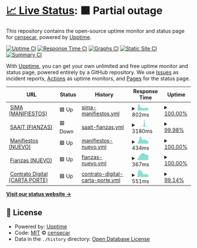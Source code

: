 # [📈 Live Status](https://censecar.github.io/censecar): <!--live status--> **🟧 Partial outage**

This repository contains the open-source uptime monitor and status page for [censecar](https://censecar.github.io/censecar), powered by [Upptime](https://github.com/upptime/upptime).

[![Uptime CI](https://github.com/censecar/censecar/workflows/Uptime%20CI/badge.svg)](https://github.com/censecar/censecar/actions?query=workflow%3A%22Uptime+CI%22)
[![Response Time CI](https://github.com/censecar/censecar/workflows/Response%20Time%20CI/badge.svg)](https://github.com/censecar/censecar/actions?query=workflow%3A%22Response+Time+CI%22)
[![Graphs CI](https://github.com/censecar/censecar/workflows/Graphs%20CI/badge.svg)](https://github.com/censecar/censecar/actions?query=workflow%3A%22Graphs+CI%22)
[![Static Site CI](https://github.com/censecar/censecar/workflows/Static%20Site%20CI/badge.svg)](https://github.com/censecar/censecar/actions?query=workflow%3A%22Static+Site+CI%22)
[![Summary CI](https://github.com/censecar/censecar/workflows/Summary%20CI/badge.svg)](https://github.com/censecar/censecar/actions?query=workflow%3A%22Summary+CI%22)

With [Upptime](https://upptime.js.org), you can get your own unlimited and free uptime monitor and status page, powered entirely by a GitHub repository. We use [Issues](https://github.com/censecar/censecar/issues) as incident reports, [Actions](https://github.com/censecar/censecar/actions) as uptime monitors, and [Pages](https://censecar.github.io/censecar) for the status page.

<!--start: status pages-->
<!-- This summary is generated by Upptime (https://github.com/upptime/upptime) -->
<!-- Do not edit this manually, your changes will be overwritten -->
<!-- prettier-ignore -->
| URL | Status | History | Response Time | Uptime |
| --- | ------ | ------- | ------------- | ------ |
| <img alt="" src="https://www.censecar.com.mx/apiv2/assets/images/ico/favicon.ico" height="13"> [SIMA (MANIFIESTOS)](http://200.12.125.74) | 🟩 Up | [sima-manifiestos.yml](https://github.com/censecar/censecar/commits/HEAD/history/sima-manifiestos.yml) | <details><summary><img alt="Response time graph" src="./graphs/sima-manifiestos/response-time-week.png" height="20"> 802ms</summary><br><a href="https://censecar.github.io/censecar/history/sima-manifiestos"><img alt="Response time 891" src="https://img.shields.io/endpoint?url=https%3A%2F%2Fraw.githubusercontent.com%2Fcensecar%2Fcensecar%2FHEAD%2Fapi%2Fsima-manifiestos%2Fresponse-time.json"></a><br><a href="https://censecar.github.io/censecar/history/sima-manifiestos"><img alt="24-hour response time 369" src="https://img.shields.io/endpoint?url=https%3A%2F%2Fraw.githubusercontent.com%2Fcensecar%2Fcensecar%2FHEAD%2Fapi%2Fsima-manifiestos%2Fresponse-time-day.json"></a><br><a href="https://censecar.github.io/censecar/history/sima-manifiestos"><img alt="7-day response time 802" src="https://img.shields.io/endpoint?url=https%3A%2F%2Fraw.githubusercontent.com%2Fcensecar%2Fcensecar%2FHEAD%2Fapi%2Fsima-manifiestos%2Fresponse-time-week.json"></a><br><a href="https://censecar.github.io/censecar/history/sima-manifiestos"><img alt="30-day response time 889" src="https://img.shields.io/endpoint?url=https%3A%2F%2Fraw.githubusercontent.com%2Fcensecar%2Fcensecar%2FHEAD%2Fapi%2Fsima-manifiestos%2Fresponse-time-month.json"></a><br><a href="https://censecar.github.io/censecar/history/sima-manifiestos"><img alt="1-year response time 891" src="https://img.shields.io/endpoint?url=https%3A%2F%2Fraw.githubusercontent.com%2Fcensecar%2Fcensecar%2FHEAD%2Fapi%2Fsima-manifiestos%2Fresponse-time-year.json"></a></details> | <details><summary><a href="https://censecar.github.io/censecar/history/sima-manifiestos">100.00%</a></summary><a href="https://censecar.github.io/censecar/history/sima-manifiestos"><img alt="All-time uptime 100.00%" src="https://img.shields.io/endpoint?url=https%3A%2F%2Fraw.githubusercontent.com%2Fcensecar%2Fcensecar%2FHEAD%2Fapi%2Fsima-manifiestos%2Fuptime.json"></a><br><a href="https://censecar.github.io/censecar/history/sima-manifiestos"><img alt="24-hour uptime 100.00%" src="https://img.shields.io/endpoint?url=https%3A%2F%2Fraw.githubusercontent.com%2Fcensecar%2Fcensecar%2FHEAD%2Fapi%2Fsima-manifiestos%2Fuptime-day.json"></a><br><a href="https://censecar.github.io/censecar/history/sima-manifiestos"><img alt="7-day uptime 100.00%" src="https://img.shields.io/endpoint?url=https%3A%2F%2Fraw.githubusercontent.com%2Fcensecar%2Fcensecar%2FHEAD%2Fapi%2Fsima-manifiestos%2Fuptime-week.json"></a><br><a href="https://censecar.github.io/censecar/history/sima-manifiestos"><img alt="30-day uptime 100.00%" src="https://img.shields.io/endpoint?url=https%3A%2F%2Fraw.githubusercontent.com%2Fcensecar%2Fcensecar%2FHEAD%2Fapi%2Fsima-manifiestos%2Fuptime-month.json"></a><br><a href="https://censecar.github.io/censecar/history/sima-manifiestos"><img alt="1-year uptime 100.00%" src="https://img.shields.io/endpoint?url=https%3A%2F%2Fraw.githubusercontent.com%2Fcensecar%2Fcensecar%2FHEAD%2Fapi%2Fsima-manifiestos%2Fuptime-year.json"></a></details>
| <img alt="" src="https://www.censecar.com.mx/apiv2/assets/images/ico/favicon.ico" height="13"> [SAAIT (FIANZAS)](http://200.12.125.73/Login) | 🟥 Down | [saait-fianzas.yml](https://github.com/censecar/censecar/commits/HEAD/history/saait-fianzas.yml) | <details><summary><img alt="Response time graph" src="./graphs/saait-fianzas/response-time-week.png" height="20"> 3180ms</summary><br><a href="https://censecar.github.io/censecar/history/saait-fianzas"><img alt="Response time 994" src="https://img.shields.io/endpoint?url=https%3A%2F%2Fraw.githubusercontent.com%2Fcensecar%2Fcensecar%2FHEAD%2Fapi%2Fsaait-fianzas%2Fresponse-time.json"></a><br><a href="https://censecar.github.io/censecar/history/saait-fianzas"><img alt="24-hour response time 238" src="https://img.shields.io/endpoint?url=https%3A%2F%2Fraw.githubusercontent.com%2Fcensecar%2Fcensecar%2FHEAD%2Fapi%2Fsaait-fianzas%2Fresponse-time-day.json"></a><br><a href="https://censecar.github.io/censecar/history/saait-fianzas"><img alt="7-day response time 3180" src="https://img.shields.io/endpoint?url=https%3A%2F%2Fraw.githubusercontent.com%2Fcensecar%2Fcensecar%2FHEAD%2Fapi%2Fsaait-fianzas%2Fresponse-time-week.json"></a><br><a href="https://censecar.github.io/censecar/history/saait-fianzas"><img alt="30-day response time 1291" src="https://img.shields.io/endpoint?url=https%3A%2F%2Fraw.githubusercontent.com%2Fcensecar%2Fcensecar%2FHEAD%2Fapi%2Fsaait-fianzas%2Fresponse-time-month.json"></a><br><a href="https://censecar.github.io/censecar/history/saait-fianzas"><img alt="1-year response time 994" src="https://img.shields.io/endpoint?url=https%3A%2F%2Fraw.githubusercontent.com%2Fcensecar%2Fcensecar%2FHEAD%2Fapi%2Fsaait-fianzas%2Fresponse-time-year.json"></a></details> | <details><summary><a href="https://censecar.github.io/censecar/history/saait-fianzas">99.98%</a></summary><a href="https://censecar.github.io/censecar/history/saait-fianzas"><img alt="All-time uptime 100.00%" src="https://img.shields.io/endpoint?url=https%3A%2F%2Fraw.githubusercontent.com%2Fcensecar%2Fcensecar%2FHEAD%2Fapi%2Fsaait-fianzas%2Fuptime.json"></a><br><a href="https://censecar.github.io/censecar/history/saait-fianzas"><img alt="24-hour uptime 99.85%" src="https://img.shields.io/endpoint?url=https%3A%2F%2Fraw.githubusercontent.com%2Fcensecar%2Fcensecar%2FHEAD%2Fapi%2Fsaait-fianzas%2Fuptime-day.json"></a><br><a href="https://censecar.github.io/censecar/history/saait-fianzas"><img alt="7-day uptime 99.98%" src="https://img.shields.io/endpoint?url=https%3A%2F%2Fraw.githubusercontent.com%2Fcensecar%2Fcensecar%2FHEAD%2Fapi%2Fsaait-fianzas%2Fuptime-week.json"></a><br><a href="https://censecar.github.io/censecar/history/saait-fianzas"><img alt="30-day uptime 100.00%" src="https://img.shields.io/endpoint?url=https%3A%2F%2Fraw.githubusercontent.com%2Fcensecar%2Fcensecar%2FHEAD%2Fapi%2Fsaait-fianzas%2Fuptime-month.json"></a><br><a href="https://censecar.github.io/censecar/history/saait-fianzas"><img alt="1-year uptime 100.00%" src="https://img.shields.io/endpoint?url=https%3A%2F%2Fraw.githubusercontent.com%2Fcensecar%2Fcensecar%2FHEAD%2Fapi%2Fsaait-fianzas%2Fuptime-year.json"></a></details>
| <img alt="" src="https://www.censecar.com.mx/apiv2/assets/images/ico/favicon.ico" height="13"> [Manifiestos (NUEVO)](https://manifiestos.censecar.com.mx) | 🟩 Up | [manifiestos-nuevo.yml](https://github.com/censecar/censecar/commits/HEAD/history/manifiestos-nuevo.yml) | <details><summary><img alt="Response time graph" src="./graphs/manifiestos-nuevo/response-time-week.png" height="20"> 434ms</summary><br><a href="https://censecar.github.io/censecar/history/manifiestos-nuevo"><img alt="Response time 416" src="https://img.shields.io/endpoint?url=https%3A%2F%2Fraw.githubusercontent.com%2Fcensecar%2Fcensecar%2FHEAD%2Fapi%2Fmanifiestos-nuevo%2Fresponse-time.json"></a><br><a href="https://censecar.github.io/censecar/history/manifiestos-nuevo"><img alt="24-hour response time 289" src="https://img.shields.io/endpoint?url=https%3A%2F%2Fraw.githubusercontent.com%2Fcensecar%2Fcensecar%2FHEAD%2Fapi%2Fmanifiestos-nuevo%2Fresponse-time-day.json"></a><br><a href="https://censecar.github.io/censecar/history/manifiestos-nuevo"><img alt="7-day response time 434" src="https://img.shields.io/endpoint?url=https%3A%2F%2Fraw.githubusercontent.com%2Fcensecar%2Fcensecar%2FHEAD%2Fapi%2Fmanifiestos-nuevo%2Fresponse-time-week.json"></a><br><a href="https://censecar.github.io/censecar/history/manifiestos-nuevo"><img alt="30-day response time 436" src="https://img.shields.io/endpoint?url=https%3A%2F%2Fraw.githubusercontent.com%2Fcensecar%2Fcensecar%2FHEAD%2Fapi%2Fmanifiestos-nuevo%2Fresponse-time-month.json"></a><br><a href="https://censecar.github.io/censecar/history/manifiestos-nuevo"><img alt="1-year response time 416" src="https://img.shields.io/endpoint?url=https%3A%2F%2Fraw.githubusercontent.com%2Fcensecar%2Fcensecar%2FHEAD%2Fapi%2Fmanifiestos-nuevo%2Fresponse-time-year.json"></a></details> | <details><summary><a href="https://censecar.github.io/censecar/history/manifiestos-nuevo">100.00%</a></summary><a href="https://censecar.github.io/censecar/history/manifiestos-nuevo"><img alt="All-time uptime 100.00%" src="https://img.shields.io/endpoint?url=https%3A%2F%2Fraw.githubusercontent.com%2Fcensecar%2Fcensecar%2FHEAD%2Fapi%2Fmanifiestos-nuevo%2Fuptime.json"></a><br><a href="https://censecar.github.io/censecar/history/manifiestos-nuevo"><img alt="24-hour uptime 100.00%" src="https://img.shields.io/endpoint?url=https%3A%2F%2Fraw.githubusercontent.com%2Fcensecar%2Fcensecar%2FHEAD%2Fapi%2Fmanifiestos-nuevo%2Fuptime-day.json"></a><br><a href="https://censecar.github.io/censecar/history/manifiestos-nuevo"><img alt="7-day uptime 100.00%" src="https://img.shields.io/endpoint?url=https%3A%2F%2Fraw.githubusercontent.com%2Fcensecar%2Fcensecar%2FHEAD%2Fapi%2Fmanifiestos-nuevo%2Fuptime-week.json"></a><br><a href="https://censecar.github.io/censecar/history/manifiestos-nuevo"><img alt="30-day uptime 100.00%" src="https://img.shields.io/endpoint?url=https%3A%2F%2Fraw.githubusercontent.com%2Fcensecar%2Fcensecar%2FHEAD%2Fapi%2Fmanifiestos-nuevo%2Fuptime-month.json"></a><br><a href="https://censecar.github.io/censecar/history/manifiestos-nuevo"><img alt="1-year uptime 100.00%" src="https://img.shields.io/endpoint?url=https%3A%2F%2Fraw.githubusercontent.com%2Fcensecar%2Fcensecar%2FHEAD%2Fapi%2Fmanifiestos-nuevo%2Fuptime-year.json"></a></details>
| <img alt="" src="https://www.censecar.com.mx/apiv2/assets/images/ico/favicon.ico" height="13"> [Fianzas (NUEVO)](https://fianzas.censecar.com.mx) | 🟩 Up | [fianzas-nuevo.yml](https://github.com/censecar/censecar/commits/HEAD/history/fianzas-nuevo.yml) | <details><summary><img alt="Response time graph" src="./graphs/fianzas-nuevo/response-time-week.png" height="20"> 367ms</summary><br><a href="https://censecar.github.io/censecar/history/fianzas-nuevo"><img alt="Response time 381" src="https://img.shields.io/endpoint?url=https%3A%2F%2Fraw.githubusercontent.com%2Fcensecar%2Fcensecar%2FHEAD%2Fapi%2Ffianzas-nuevo%2Fresponse-time.json"></a><br><a href="https://censecar.github.io/censecar/history/fianzas-nuevo"><img alt="24-hour response time 320" src="https://img.shields.io/endpoint?url=https%3A%2F%2Fraw.githubusercontent.com%2Fcensecar%2Fcensecar%2FHEAD%2Fapi%2Ffianzas-nuevo%2Fresponse-time-day.json"></a><br><a href="https://censecar.github.io/censecar/history/fianzas-nuevo"><img alt="7-day response time 367" src="https://img.shields.io/endpoint?url=https%3A%2F%2Fraw.githubusercontent.com%2Fcensecar%2Fcensecar%2FHEAD%2Fapi%2Ffianzas-nuevo%2Fresponse-time-week.json"></a><br><a href="https://censecar.github.io/censecar/history/fianzas-nuevo"><img alt="30-day response time 386" src="https://img.shields.io/endpoint?url=https%3A%2F%2Fraw.githubusercontent.com%2Fcensecar%2Fcensecar%2FHEAD%2Fapi%2Ffianzas-nuevo%2Fresponse-time-month.json"></a><br><a href="https://censecar.github.io/censecar/history/fianzas-nuevo"><img alt="1-year response time 381" src="https://img.shields.io/endpoint?url=https%3A%2F%2Fraw.githubusercontent.com%2Fcensecar%2Fcensecar%2FHEAD%2Fapi%2Ffianzas-nuevo%2Fresponse-time-year.json"></a></details> | <details><summary><a href="https://censecar.github.io/censecar/history/fianzas-nuevo">100.00%</a></summary><a href="https://censecar.github.io/censecar/history/fianzas-nuevo"><img alt="All-time uptime 100.00%" src="https://img.shields.io/endpoint?url=https%3A%2F%2Fraw.githubusercontent.com%2Fcensecar%2Fcensecar%2FHEAD%2Fapi%2Ffianzas-nuevo%2Fuptime.json"></a><br><a href="https://censecar.github.io/censecar/history/fianzas-nuevo"><img alt="24-hour uptime 100.00%" src="https://img.shields.io/endpoint?url=https%3A%2F%2Fraw.githubusercontent.com%2Fcensecar%2Fcensecar%2FHEAD%2Fapi%2Ffianzas-nuevo%2Fuptime-day.json"></a><br><a href="https://censecar.github.io/censecar/history/fianzas-nuevo"><img alt="7-day uptime 100.00%" src="https://img.shields.io/endpoint?url=https%3A%2F%2Fraw.githubusercontent.com%2Fcensecar%2Fcensecar%2FHEAD%2Fapi%2Ffianzas-nuevo%2Fuptime-week.json"></a><br><a href="https://censecar.github.io/censecar/history/fianzas-nuevo"><img alt="30-day uptime 100.00%" src="https://img.shields.io/endpoint?url=https%3A%2F%2Fraw.githubusercontent.com%2Fcensecar%2Fcensecar%2FHEAD%2Fapi%2Ffianzas-nuevo%2Fuptime-month.json"></a><br><a href="https://censecar.github.io/censecar/history/fianzas-nuevo"><img alt="1-year uptime 100.00%" src="https://img.shields.io/endpoint?url=https%3A%2F%2Fraw.githubusercontent.com%2Fcensecar%2Fcensecar%2FHEAD%2Fapi%2Ffianzas-nuevo%2Fuptime-year.json"></a></details>
| <img alt="" src="https://www.censecar.com.mx/apiv2/assets/images/ico/favicon.ico" height="13"> [Contrato Digital (CARTA PORTE)](https://contratodigital.online) | 🟩 Up | [contrato-digital-carta-porte.yml](https://github.com/censecar/censecar/commits/HEAD/history/contrato-digital-carta-porte.yml) | <details><summary><img alt="Response time graph" src="./graphs/contrato-digital-carta-porte/response-time-week.png" height="20"> 551ms</summary><br><a href="https://censecar.github.io/censecar/history/contrato-digital-carta-porte"><img alt="Response time 400" src="https://img.shields.io/endpoint?url=https%3A%2F%2Fraw.githubusercontent.com%2Fcensecar%2Fcensecar%2FHEAD%2Fapi%2Fcontrato-digital-carta-porte%2Fresponse-time.json"></a><br><a href="https://censecar.github.io/censecar/history/contrato-digital-carta-porte"><img alt="24-hour response time 296" src="https://img.shields.io/endpoint?url=https%3A%2F%2Fraw.githubusercontent.com%2Fcensecar%2Fcensecar%2FHEAD%2Fapi%2Fcontrato-digital-carta-porte%2Fresponse-time-day.json"></a><br><a href="https://censecar.github.io/censecar/history/contrato-digital-carta-porte"><img alt="7-day response time 551" src="https://img.shields.io/endpoint?url=https%3A%2F%2Fraw.githubusercontent.com%2Fcensecar%2Fcensecar%2FHEAD%2Fapi%2Fcontrato-digital-carta-porte%2Fresponse-time-week.json"></a><br><a href="https://censecar.github.io/censecar/history/contrato-digital-carta-porte"><img alt="30-day response time 449" src="https://img.shields.io/endpoint?url=https%3A%2F%2Fraw.githubusercontent.com%2Fcensecar%2Fcensecar%2FHEAD%2Fapi%2Fcontrato-digital-carta-porte%2Fresponse-time-month.json"></a><br><a href="https://censecar.github.io/censecar/history/contrato-digital-carta-porte"><img alt="1-year response time 400" src="https://img.shields.io/endpoint?url=https%3A%2F%2Fraw.githubusercontent.com%2Fcensecar%2Fcensecar%2FHEAD%2Fapi%2Fcontrato-digital-carta-porte%2Fresponse-time-year.json"></a></details> | <details><summary><a href="https://censecar.github.io/censecar/history/contrato-digital-carta-porte">99.14%</a></summary><a href="https://censecar.github.io/censecar/history/contrato-digital-carta-porte"><img alt="All-time uptime 99.82%" src="https://img.shields.io/endpoint?url=https%3A%2F%2Fraw.githubusercontent.com%2Fcensecar%2Fcensecar%2FHEAD%2Fapi%2Fcontrato-digital-carta-porte%2Fuptime.json"></a><br><a href="https://censecar.github.io/censecar/history/contrato-digital-carta-porte"><img alt="24-hour uptime 100.00%" src="https://img.shields.io/endpoint?url=https%3A%2F%2Fraw.githubusercontent.com%2Fcensecar%2Fcensecar%2FHEAD%2Fapi%2Fcontrato-digital-carta-porte%2Fuptime-day.json"></a><br><a href="https://censecar.github.io/censecar/history/contrato-digital-carta-porte"><img alt="7-day uptime 99.14%" src="https://img.shields.io/endpoint?url=https%3A%2F%2Fraw.githubusercontent.com%2Fcensecar%2Fcensecar%2FHEAD%2Fapi%2Fcontrato-digital-carta-porte%2Fuptime-week.json"></a><br><a href="https://censecar.github.io/censecar/history/contrato-digital-carta-porte"><img alt="30-day uptime 99.80%" src="https://img.shields.io/endpoint?url=https%3A%2F%2Fraw.githubusercontent.com%2Fcensecar%2Fcensecar%2FHEAD%2Fapi%2Fcontrato-digital-carta-porte%2Fuptime-month.json"></a><br><a href="https://censecar.github.io/censecar/history/contrato-digital-carta-porte"><img alt="1-year uptime 99.82%" src="https://img.shields.io/endpoint?url=https%3A%2F%2Fraw.githubusercontent.com%2Fcensecar%2Fcensecar%2FHEAD%2Fapi%2Fcontrato-digital-carta-porte%2Fuptime-year.json"></a></details>

<!--end: status pages-->

[**Visit our status website →**](https://censecar.github.io/censecar)

## 📄 License

- Powered by: [Upptime](https://github.com/upptime/upptime)
- Code: [MIT](./LICENSE) © [censecar](https://censecar.github.io/censecar)
- Data in the `./history` directory: [Open Database License](https://opendatacommons.org/licenses/odbl/1-0/)
